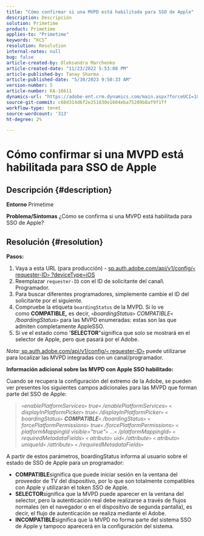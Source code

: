 ```yaml
---
title: "Cómo confirmar si una MVPD está habilitada para SSO de Apple"
description: Descripción
solution: Primetime
product: Primetime
applies-to: "Primetime"
keywords: “KCS”
resolution: Resolution
internal-notes: null
bug: false
article-created-by: Oleksandra Marchenko
article-created-date: "11/23/2022 5:53:08 PM"
article-published-by: Tanay Sharma .
article-published-date: "5/30/2023 9:50:33 AM"
version-number: 5
article-number: KA-16611
dynamics-url: "https://adobe-ent.crm.dynamics.com/main.aspx?forceUCI=1&pagetype=entityrecord&etn=knowledgearticle&id=6021c6ae-576b-ed11-9561-6045bd006b25"
source-git-commit: c60d314d6f2e251830e1604eba75209b8af9f1ff
workflow-type: tm+mt
source-wordcount: '313'
ht-degree: 2%

---
```


# Cómo confirmar si una MVPD está habilitada para SSO de Apple

## Descripción {#description}

<b>Entorno</b>
Primetime


<b>Problema/Síntomas</b>
¿Cómo se confirma si una MVPD está habilitada para SSO de Apple?


## Resolución {#resolution}

<b>Pasos:</b>
1. Vaya a esta URL (para producción) - [sp.auth.adobe.com/api/v1/config/`<` requester-ID`>` ?deviceType=iOS](http://sp.auth.adobe.com/api/v1/config/ABC?deviceType=iOS)
2. Reemplazar `requester-ID` con el ID de solicitante del canal\ Programador.
3. Para buscar diferentes programadores, simplemente cambie el ID del solicitante por el siguiente.
4. Compruebe la etiqueta `boardingStatus` de<b> </b>la MVPD. Si lo ve como <b>COMPATIBLE,</b> es decir, *`<`boardingStatus`>` COMPATIBLE`<` /boardingStatus`>`* para las MVPD enumeradas: estas son las que admiten completamente AppleSSO.
5. Si ve el estado como &#39;<b>SELECTOR</b>&quot;significa que solo se mostrará en el selector de Apple, pero que pasará por el Adobe.


*Nota:*[ sp.auth.adobe.com/api/v1/config/`<` requester-ID`>`](http://sp.auth.adobe.com/api/v1/config/ABC?deviceType=iOS) puede utilizarse para localizar las MVPD integradas con un canal/programador.

<b>Información adicional sobre las MVPD con Apple SSO habilitado:</b>

Cuando se recupera la configuración del extremo de la Adobe, se pueden ver presentes los siguientes campos adicionales para las MVPD que forman parte del SSO de Apple:


> *`<`enablePlatformServices`>` true`<` /enablePlatformServices`>`
> `<` displayInPlatformPicker`>` true`<` /displayInPlatformPicker`>`
> `<` boardingStatus`>` <b>COMPATIBLE</b>`<` /boardingStatus`>`
> `<` forcePlatformPermissions`>` true`<` /forcePlatformPermissions`>`
> `<` platformMappingId visible=&quot;true&quot;`>` ...`<` /platformMappingId`>`
> `<` requiredMetadataFields`>`
> `<` atributo`>` uid`<` /attribute`>`
> `<` atributo`>` uniqueId`<` /attribute`>`
> `<` /requiredMetadataFields`>`*


&#x200B;A partir de estos parámetros, boardingStatus&#x200B; informa al usuario sobre el estado de SSO de Apple para un programador:

- <b>COMPATIBLE</b>significa que puede iniciar sesión en la ventana del proveedor de TV del dispositivo, por lo que son totalmente compatibles con Apple y utilizarán el token SSO de Apple.
- <b>SELECTOR</b>significa que la MVPD puede aparecer en la ventana del selector, pero la autenticación real debe realizarse a través de flujos normales (en el navegador o en el dispositivo de segunda pantalla), es decir, el flujo de autenticación se realiza mediante el Adobe.
- <b>INCOMPATIBLE</b>significa que la MVPD no forma parte del sistema SSO de Apple y tampoco aparecerá en la configuración del sistema.



